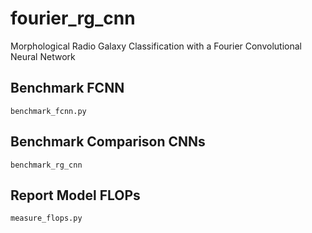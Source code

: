 # fourier_rg_cnn
Morphological Radio Galaxy Classification with a Fourier Convolutional Neural Network

## Benchmark FCNN
`benchmark_fcnn.py`

## Benchmark Comparison CNNs
`benchmark_rg_cnn`

## Report Model FLOPs
`measure_flops.py`

